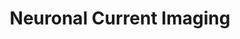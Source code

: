 ---
title: "Neuronal Current Imaging"
project_id: 
conf_date: 2003-09-06
conference_id: ""
presenters:
   - peter_bandettini
summary: "<p>High Field Workshop, University of Minnesota</p>"
file: /assets/presentations/T141.ppt
filename: T141.ppt
layout: presentation
---